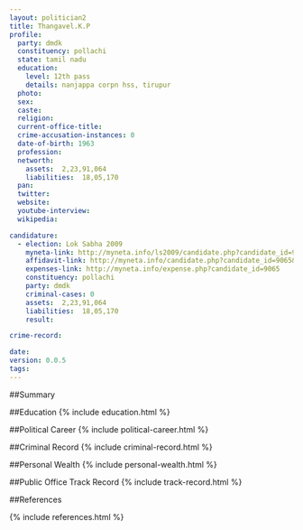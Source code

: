 ```yaml
---
layout: politician2
title: Thangavel.K.P
profile: 
  party: dmdk
  constituency: pollachi
  state: tamil nadu
  education: 
    level: 12th pass
    details: nanjappa corpn hss, tirupur
  photo: 
  sex: 
  caste: 
  religion: 
  current-office-title: 
  crime-accusation-instances: 0
  date-of-birth: 1963
  profession: 
  networth: 
    assets:  2,23,91,064
    liabilities:  18,05,170
  pan: 
  twitter: 
  website: 
  youtube-interview: 
  wikipedia: 

candidature: 
  - election: Lok Sabha 2009
    myneta-link: http://myneta.info/ls2009/candidate.php?candidate_id=9065
    affidavit-link: http://myneta.info/candidate.php?candidate_id=9065&scan=original
    expenses-link: http://myneta.info/expense.php?candidate_id=9065
    constituency: pollachi 
    party: dmdk
    criminal-cases: 0
    assets:  2,23,91,064
    liabilities:  18,05,170
    result:  

crime-record: 

date: 
version: 0.0.5
tags: 
---
```

##Summary


##Education
{% include education.html %}


##Political Career
{% include political-career.html %}


##Criminal Record
{% include criminal-record.html %}


##Personal Wealth
{% include personal-wealth.html %}


##Public Office Track Record
{% include track-record.html %}


##References


{% include references.html %}